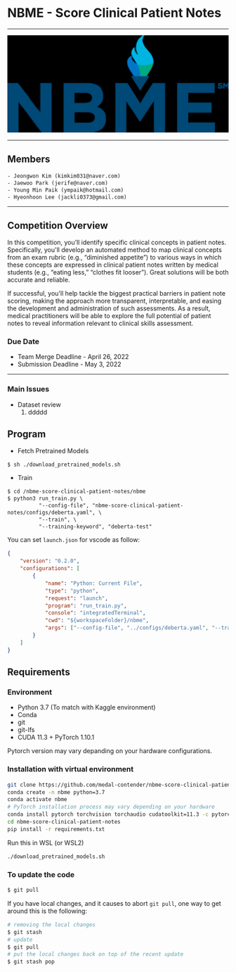 # NBME - Score Clinical Patient Notes

---
<p align="center">
  <img src="./images/nbme.png" width=550>
</p>

---

## Members

```
- Jeongwon Kim (kimkim031@naver.com)
- Jaewoo Park (jerife@naver.com)
- Young Min Paik (ympaik@hotmail.com)
- Hyeonhoon Lee (jackli0373@gmail.com)
```

---

## Competition Overview

In this competition, you’ll identify specific clinical concepts in patient notes. Specifically, you'll develop an automated method to map clinical concepts from an exam rubric (e.g., “diminished appetite”) to various ways in which these concepts are expressed in clinical patient notes written by medical students (e.g., “eating less,” “clothes fit looser”). Great solutions will be both accurate and reliable.

If successful, you'll help tackle the biggest practical barriers in patient note scoring, making the approach more transparent, interpretable, and easing the development and administration of such assessments. As a result, medical practitioners will be able to explore the full potential of patient notes to reveal information relevant to clinical skills assessment.

### Due Date

- Team Merge Deadline - April 26, 2022
- Submission Deadline - May 3, 2022

---

### Main Issues

- Dataset review
  1. ddddd

## Program

- Fetch Pretrained Models

```shell
$ sh ./download_pretrained_models.sh
```

- Train

```shell
$ cd /nbme-score-clinical-patient-notes/nbme
$ python3 run_train.py \
          "--config-file", "nbme-score-clinical-patient-notes/configs/deberta.yaml", \
          "--train", \
          "--training-keyword", "deberta-test"
```

You can set `launch.json` for vscode as follow:

```json
{
    "version": "0.2.0",
    "configurations": [
        {
            "name": "Python: Current File",
            "type": "python",
            "request": "launch",
            "program": "run_train.py",
            "console": "integratedTerminal",
            "cwd": "${workspaceFolder}/nbme",
            "args": ["--config-file", "../configs/deberta.yaml", "--train"]
        }
    ]
}
```

## Requirements

### Environment

- Python 3.7 (To match with Kaggle environment)
- Conda
- git
- git-lfs
- CUDA 11.3 + PyTorch 1.10.1

Pytorch version may vary depanding on your hardware configurations.

### Installation with virtual environment

```bash
git clone https://github.com/medal-contender/nbme-score-clinical-patient-notes.git
conda create -n nbme python=3.7
conda activate nbme
# PyTorch installation process may vary depending on your hardware
conda install pytorch torchvision torchaudio cudatoolkit=11.3 -c pytorch
cd nbme-score-clinical-patient-notes
pip install -r requirements.txt
```

Run this in WSL (or WSL2)

```bash
./download_pretrained_models.sh
```

### To update the code

```bash
$ git pull
```

If you have local changes, and it causes to abort `git pull`, one way to get around this is the following:

```bash
# removing the local changes
$ git stash
# update
$ git pull
# put the local changes back on top of the recent update
$ git stash pop
```
